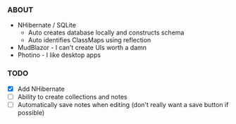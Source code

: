### ABOUT
- NHibernate / SQLite
  - Auto creates database locally and constructs schema
  - Auto identifies ClassMaps using reflection
- MudBlazor - I can't create UIs worth a damn
- Photino - I like desktop apps

### TODO
- [X] Add NHibernate
- [ ] Ability to create collections and notes
- [ ] Automatically save notes when editing (don't really want a save button if possible)